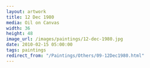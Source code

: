 ```yaml
---
layout: artwork
title: 12 Dec 1980
media: Oil on Canvas
width: 36
height: 48
image_url: /images/paintings/12-dec-1980.jpg
date: 2010-02-15 05:00:00
tags: paintings
redirect_from: "/Paintings/Others/09-12Dec1980.html"
---
```

